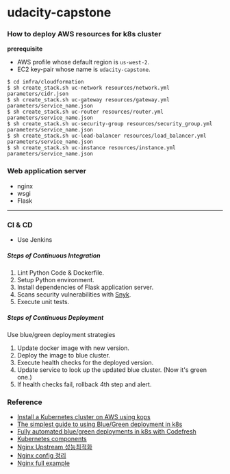 # udacity-capstone


### How to deploy AWS resources for k8s cluster

**prerequisite**
* AWS profile whose default region is `us-west-2`.
* EC2 key-pair whose name is `udacity-capstone`.
```
$ cd infra/cloudformation
$ sh create_stack.sh uc-network resources/network.yml parameters/cidr.json
$ sh create_stack.sh uc-gateway resources/gateway.yml parameters/service_name.json
$ sh create_stack.sh uc-router resources/router.yml parameters/service_name.json
$ sh create_stack.sh uc-security-group resources/security_group.yml parameters/service_name.json
$ sh create_stack.sh uc-load-balancer resources/load_balancer.yml parameters/service_name.json
$ sh create_stack.sh uc-instance resources/instance.yml parameters/service_name.json
```

### Web application server
* nginx
* wsgi
* Flask

---


### CI & CD 
* Use Jenkins 

##### Steps of Continuous Integration
1. Lint Python Code & Dockerfile.
2. Setup Python environment.
3. Install dependencies of Flask application server.
4. Scans security vulnerabilities with [Snyk](https://support.snyk.io/hc/en-us/articles/360004032217-Jenkins-integration-overview).
4. Execute unit tests.

##### Steps of Continuous Deployment
Use blue/green deployment strategies

1. Update docker image with new version.
2. Deploy the image to blue cluster.
3. Execute health checks for the deployed version.
4. Update service to look up the updated blue cluster. (Now it's green one.)
5. If health checks fail, rollback 4th step and alert.

### Reference
* [Install a Kubernetes cluster on AWS using kops](https://kubernetes.io/docs/setup/production-environment/tools/kops/)
* [The simplest guide to using Blue/Green deployment in k8s](https://codefresh.io/kubernetes-tutorial/blue-green-deploy/)
* [Fully automated blue/green deployments in k8s with Codefresh](https://codefresh.io/kubernetes-tutorial/fully-automated-blue-green-deployments-kubernetes-codefresh/)
* [Kubernetes components](https://kubernetes.io/docs/concepts/overview/components/)
* [Nginx Upstream 성능최적화](https://brunch.co.kr/@alden/11)
* [Nginx config 정리](http://bong8nim.com/post/programming/etc/nginx-config-manual/)
* [Nginx full example](https://www.nginx.com/resources/wiki/start/topics/examples/full/)

